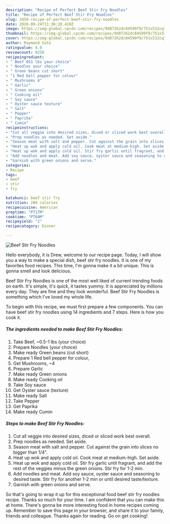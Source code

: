 ```yaml
---
description: "Recipe of Perfect Beef Stir Fry Noodles"
title: "Recipe of Perfect Beef Stir Fry Noodles"
slug: 3450-recipe-of-perfect-beef-stir-fry-noodles
date: 2020-09-24T11:30:28.410Z
image: https://img-global.cpcdn.com/recipes/9d87262dc84599f9/751x532cq70/beef-stir-fry-noodles-recipe-main-photo.jpg
thumbnail: https://img-global.cpcdn.com/recipes/9d87262dc84599f9/751x532cq70/beef-stir-fry-noodles-recipe-main-photo.jpg
cover: https://img-global.cpcdn.com/recipes/9d87262dc84599f9/751x532cq70/beef-stir-fry-noodles-recipe-main-photo.jpg
author: Raymond Soto
ratingvalue: 4.9
reviewcount: 9250
recipeingredient:
- " Beef 051 lbs your choice"
- " Noodles your choice"
- " Green beans cut short"
- "1 Red bell pepper for colour"
- " Mushrooms 4"
- " Garlic"
- " Green onions"
- " Cooking oil"
- " Soy sauce"
- " Oyster sauce texture"
- " Salt"
- " Pepper"
- " Paprika"
- " Cumin"
recipeinstructions:
- "Cut all veggie into desired sizes, diced or sliced work best overall."
- "Prep noodles as needed. Set aside."
- "Season meat with salt and pepper. Cut against the grain into slices no bigger than 1/4&#34;."
- "Heat up wok and apply cold oil. Cook meat at medium-high. Set aside."
- "Heat up wok and apply cold oil. Stir fry garlic until fragrant, and add the rest of the veggies minus the green onions. Stir fry for 1-2 min."
- "Add noodles and meat. Add soy sauce, oyster sauce and seasoning to desired taste. Stir fry for another 1-2 min or until desired taste/texture."
- "Garnish with green onions and serve."
categories:
- Recipe
tags:
- beef
- stir
- fry

katakunci: beef stir fry 
nutrition: 286 calories
recipecuisine: American
preptime: "PT17M"
cooktime: "PT60M"
recipeyield: "2"
recipecategory: Dinner

---
```



![Beef Stir Fry Noodles](https://img-global.cpcdn.com/recipes/9d87262dc84599f9/751x532cq70/beef-stir-fry-noodles-recipe-main-photo.jpg)

Hello everybody, it is Drew, welcome to our recipe page. Today, I will show you a way to make a special dish, beef stir fry noodles. It is one of my favorites food recipes. This time, I'm gonna make it a bit unique. This is gonna smell and look delicious.

Beef Stir Fry Noodles is one of the most well liked of current trending foods on earth. It's simple, it's quick, it tastes yummy. It is appreciated by millions every day. They are fine and they look wonderful. Beef Stir Fry Noodles is something which I've loved my whole life.




To begin with this recipe, we must first prepare a few components. You can have beef stir fry noodles using 14 ingredients and 7 steps. Here is how you cook it.

<!--inarticleads1-->

##### The ingredients needed to make Beef Stir Fry Noodles:

1. Take  Beef, ~0.5-1 lbs (your choice)
1. Prepare  Noodles (your choice)
1. Make ready  Green beans (cut short)
1. Prepare 1 Red bell pepper for colour,
1. Get  Mushrooms, ~4
1. Prepare  Garlic
1. Make ready  Green onions
1. Make ready  Cooking oil
1. Take  Soy sauce
1. Get  Oyster sauce (texture)
1. Make ready  Salt
1. Take  Pepper
1. Get  Paprika
1. Make ready  Cumin




<!--inarticleads2-->

##### Steps to make Beef Stir Fry Noodles:

1. Cut all veggie into desired sizes, diced or sliced work best overall.
1. Prep noodles as needed. Set aside.
1. Season meat with salt and pepper. Cut against the grain into slices no bigger than 1/4&#34;.
1. Heat up wok and apply cold oil. Cook meat at medium-high. Set aside.
1. Heat up wok and apply cold oil. Stir fry garlic until fragrant, and add the rest of the veggies minus the green onions. Stir fry for 1-2 min.
1. Add noodles and meat. Add soy sauce, oyster sauce and seasoning to desired taste. Stir fry for another 1-2 min or until desired taste/texture.
1. Garnish with green onions and serve.




So that's going to wrap it up for this exceptional food beef stir fry noodles recipe. Thanks so much for your time. I am confident that you can make this at home. There's gonna be more interesting food in home recipes coming up. Remember to save this page in your browser, and share it to your family, friends and colleague. Thanks again for reading. Go on get cooking!
